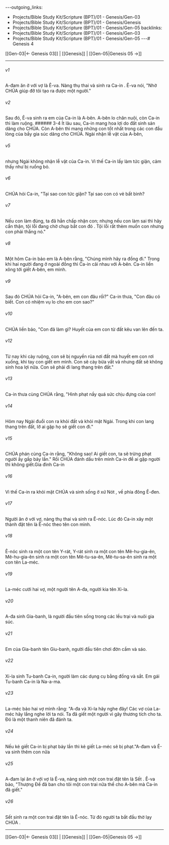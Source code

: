 ---outgoing_links:
  - Projects/Bible Study Kit/Scripture (BPT)/01 - Genesis/Gen-03
  - Projects/Bible Study Kit/Scripture (BPT)/01 - Genesis/Genesis
  - Projects/Bible Study Kit/Scripture (BPT)/01 - Genesis/Gen-05
backlinks:
  - Projects/Bible Study Kit/Scripture (BPT)/01 - Genesis/Gen-03
  - Projects/Bible Study Kit/Scripture (BPT)/01 - Genesis/Gen-05
---# Genesis 4

[[Gen-03|← Genesis 03]] | [[Genesis]] | [[Gen-05|Genesis 05 →]]
***



###### v1 
A-đam ăn ở với vợ là Ê-va. Nàng thụ thai và sinh ra Ca-in . Ê-va nói, "Nhờ CHÚA giúp đỡ tôi tạo ra được một người." 

###### v2 
Sau đó, Ê-va sinh ra em của Ca-in là A-bên. A-bên lo chăn nuôi, còn Ca-in thì làm ruộng. ###### 3-4 Ít lâu sau, Ca-in mang hoa lợi do đất sinh sản dâng cho CHÚA. Còn A-bên thì mang những con tốt nhất trong các con đầu lòng của bầy gia súc dâng cho CHÚA. Ngài nhận lễ vật của A-bên, 

###### v5 
nhưng Ngài không nhận lễ vật của Ca-in. Vì thế Ca-in lấy làm tức giận, cảm thấy như bị ruồng bỏ. 

###### v6 
CHÚA hỏi Ca-in, "Tại sao con tức giận? Tại sao con có vẻ bất bình? 

###### v7 
Nếu con làm đúng, ta đã hẳn chấp nhận con; nhưng nếu con làm sai thì hãy cẩn thận, tội lỗi đang chờ chụp bắt con đó . Tội lỗi rất thèm muốn con nhưng con phải thắng nó." 

###### v8 
Một hôm Ca-in bảo em là A-bên rằng, "Chúng mình hãy ra đồng đi." Trong khi hai người đang ở ngoài đồng thì Ca-in cãi nhau với A-bên. Ca-in liền xông tới giết A-bên, em mình. 

###### v9 
Sau đó CHÚA hỏi Ca-in, "A-bên, em con đâu rồi?" Ca-in thưa, "Con đâu có biết. Con có nhiệm vụ lo cho em con sao?" 

###### v10
CHÚA liền bảo, "Con đã làm gì? Huyết của em con từ đất kêu van lên đến ta. 

###### v12 
Từ nay khi cày ruộng, con sẽ bị nguyền rủa nơi đất mà huyết em con rơi xuống, khi tay con giết em mình. Con sẽ cày bừa vất vả nhưng đất sẽ không sinh hoa lợi nữa. Con sẽ phải đi lang thang trên đất." 

###### v13 
Ca-in thưa cùng CHÚA rằng, "Hình phạt nầy quá sức chịu đựng của con! 

###### v14 
Hôm nay Ngài đuổi con ra khỏi đất và khỏi mặt Ngài. Trong khi con lang thang trên đất, lỡ ai gặp họ sẽ giết con đi." 

###### v15 
CHÚA phán cùng Ca-in rằng, "Không sao! Ai giết con, ta sẽ trừng phạt người ấy gấp bảy lần." Rồi CHÚA đánh dấu trên mình Ca-in để ai gặp người thì không giết.Gia đình Ca-in 

###### v16 
Vì thế Ca-in ra khỏi mặt CHÚA và sinh sống ở xứ Nót , về phía đông Ê-đen. 

###### v17 
Người ăn ở với vợ, nàng thụ thai và sinh ra Ê-nóc. Lúc đó Ca-in xây một thành đặt tên là Ê-nóc theo tên con mình. 

###### v18 
Ê-nóc sinh ra một con tên Y-rát, Y-rát sinh ra một con tên Mê-hu-gia-ên, Mê-hu-gia-ên sinh ra một con tên Mê-tu-sa-ên, Mê-tu-sa-ên sinh ra một con tên La-méc. 

###### v19 
La-méc cưới hai vợ, một người tên A-đa, người kia tên Xi-la. 

###### v20 
A-đa sinh Gia-banh, là người đầu tiên sống trong các lều trại và nuôi gia súc. 

###### v21 
Em của Gia-banh tên Giu-banh, người đầu tiên chơi đờn cầm và sáo. 

###### v22 
Xi-la sinh Tu-banh Ca-in, người làm các dụng cụ bằng đồng và sắt. Em gái Tu-banh Ca-in là Na-a-ma. 

###### v23 
La-méc bảo hai vợ mình rằng: "A-đa và Xi-la hãy nghe đây! Các vợ của La-méc hãy lắng nghe lời ta nói. Ta đã giết một người vì gây thương tích cho ta. Đó là một thanh niên đã đánh ta. 

###### v24 
Nếu kẻ giết Ca-in bị phạt bảy lần thì kẻ giết La-méc sẽ bị phạt."A-đam và Ê-va sinh thêm con nữa 

###### v25 
A-đam lại ăn ở với vợ là Ê-va, nàng sinh một con trai đặt tên là Sết . Ê-va bảo, "Thượng Đế đã ban cho tôi một con trai nữa thế cho A-bên mà Ca-in đã giết." 

###### v26 
Sết sinh ra một con trai đặt tên là Ê-nóc. Từ đó người ta bắt đầu thờ lạy CHÚA .

***
[[Gen-03|← Genesis 03]] | [[Genesis]] | [[Gen-05|Genesis 05 →]]
